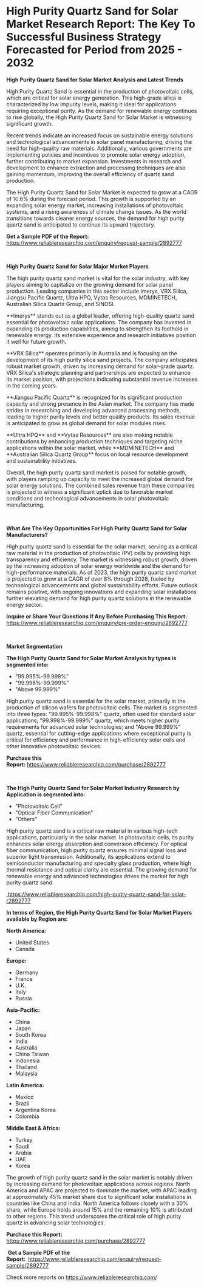 <p><h1>High Purity Quartz Sand for Solar Market Research Report: The Key To Successful Business Strategy Forecasted for Period from 2025 - 2032</h1></p><p><strong>High Purity Quartz Sand for Solar Market Analysis and Latest Trends</strong></p>
<p><p>High Purity Quartz Sand is essential in the production of photovoltaic cells, which are critical for solar energy generation. This high-grade silica is characterized by low impurity levels, making it ideal for applications requiring exceptional purity. As the demand for renewable energy continues to rise globally, the High Purity Quartz Sand for Solar Market is witnessing significant growth. </p><p>Recent trends indicate an increased focus on sustainable energy solutions and technological advancements in solar panel manufacturing, driving the need for high-quality raw materials. Additionally, various governments are implementing policies and incentives to promote solar energy adoption, further contributing to market expansion. Investments in research and development to enhance extraction and processing techniques are also gaining momentum, improving the overall efficiency of quartz sand production.</p><p>The High Purity Quartz Sand for Solar Market is expected to grow at a CAGR of 10.6% during the forecast period. This growth is supported by an expanding solar energy market, increasing installations of photovoltaic systems, and a rising awareness of climate change issues. As the world transitions towards cleaner energy sources, the demand for high purity quartz sand is anticipated to continue its upward trajectory.</p></p>
<p><strong>Get a Sample PDF of the Report:&nbsp;</strong> <a href="https://www.reliableresearchiq.com/enquiry/request-sample/2892777?utm_campaign=3513&utm_medium=2&utm_source=Github&utm_content=ia&utm_term=15032025&utm_id=high-purity-quartz-sand-for-solar">https://www.reliableresearchiq.com/enquiry/request-sample/2892777</a></p>
<p>&nbsp;</p>
<p><strong>High Purity Quartz Sand for Solar Major Market Players</strong></p>
<p><p>The high purity quartz sand market is vital for the solar industry, with key players aiming to capitalize on the growing demand for solar panel production. Leading companies in this sector include Imerys, VRX Silica, Jiangsu Pacific Quartz, Ultra HPQ, Vytas Resources, MDMINETECH, Australian Silica Quartz Group, and SINOSI.</p><p>**Imerys** stands out as a global leader, offering high-quality quartz sand essential for photovoltaic solar applications. The company has invested in expanding its production capabilities, aiming to strengthen its foothold in renewable energy. Its extensive experience and research initiatives position it well for future growth.</p><p>**VRX Silica** operates primarily in Australia and is focusing on the development of its high purity silica sand projects. The company anticipates robust market growth, driven by increasing demand for solar-grade quartz. VRX Silica's strategic planning and partnerships are expected to enhance its market position, with projections indicating substantial revenue increases in the coming years.</p><p>**Jiangsu Pacific Quartz** is recognized for its significant production capacity and strong presence in the Asian market. The company has made strides in researching and developing advanced processing methods, leading to higher purity levels and better quality products. Its sales revenue is anticipated to grow as global demand for solar modules rises.</p><p>**Ultra HPQ** and **Vytas Resources** are also making notable contributions by enhancing production techniques and targeting niche applications within the solar market, while **MDMINETECH** and **Australian Silica Quartz Group** focus on local resource development and sustainability initiatives.</p><p>Overall, the high purity quartz sand market is poised for notable growth, with players ramping up capacity to meet the increased global demand for solar energy solutions. The combined sales revenue from these companies is projected to witness a significant uptick due to favorable market conditions and technological advancements in solar photovoltaic manufacturing.</p></p>
<p>&nbsp;</p>
<p><strong>What Are The Key Opportunities For High Purity Quartz Sand for Solar Manufacturers?</strong></p>
<p><p>High purity quartz sand is essential for the solar market, serving as a critical raw material in the production of photovoltaic (PV) cells by providing high transparency and efficiency. The market is witnessing robust growth, driven by the increasing adoption of solar energy worldwide and the demand for high-performance materials. As of 2023, the high purity quartz sand market is projected to grow at a CAGR of over 8% through 2028, fueled by technological advancements and global sustainability efforts. Future outlook remains positive, with ongoing innovations and expanding solar installations further elevating demand for high purity quartz solutions in the renewable energy sector.</p></p>
<p><strong>Inquire or Share Your Questions If Any Before Purchasing This Report:</strong> <a href="https://www.reliableresearchiq.com/enquiry/pre-order-enquiry/2892777?utm_campaign=3513&utm_medium=2&utm_source=Github&utm_content=ia&utm_term=15032025&utm_id=high-purity-quartz-sand-for-solar">https://www.reliableresearchiq.com/enquiry/pre-order-enquiry/2892777</a></p>
<p>&nbsp;</p>
<p><strong>Market Segmentation</strong></p>
<p><strong>The High Purity Quartz Sand for Solar Market Analysis by types is segmented into:</strong></p>
<p><ul><li>"99.995%-99.998%"</li><li>"99.998%-99.999%"</li><li>"Above 99.999%"</li></ul></p>
<p><p>High purity quartz sand is essential for the solar market, primarily in the production of silicon wafers for photovoltaic cells. The market is segmented into three types: "99.995%-99.998%" quartz, often used for standard solar applications; "99.998%-99.999%" quartz, which meets higher purity requirements for advanced solar technologies; and "Above 99.999%" quartz, essential for cutting-edge applications where exceptional purity is critical for efficiency and performance in high-efficiency solar cells and other innovative photovoltaic devices.</p></p>
<p><strong>Purchase this Report:&nbsp;</strong><a href="https://www.reliableresearchiq.com/purchase/2892777?utm_campaign=3513&utm_medium=2&utm_source=Github&utm_content=ia&utm_term=15032025&utm_id=high-purity-quartz-sand-for-solar">https://www.reliableresearchiq.com/purchase/2892777</a></p>
<p>&nbsp;</p>
<p><strong>The High Purity Quartz Sand for Solar Market Industry Research by Application is segmented into:</strong></p>
<p><ul><li>"Photovoltaic Cell"</li><li>"Optical Fiber Communication"</li><li>"Others"</li></ul></p>
<p><p>High purity quartz sand is a critical raw material in various high-tech applications, particularly in the solar market. In photovoltaic cells, its purity enhances solar energy absorption and conversion efficiency. For optical fiber communication, high purity quartz ensures minimal signal loss and superior light transmission. Additionally, its applications extend to semiconductor manufacturing and specialty glass production, where high thermal resistance and optical clarity are essential. The growing demand for renewable energy and advanced technologies drives the market for high purity quartz sand.</p></p>
<p><a href="https://www.reliableresearchiq.com/high-purity-quartz-sand-for-solar-r2892777?utm_campaign=3513&utm_medium=2&utm_source=Github&utm_content=ia&utm_term=15032025&utm_id=high-purity-quartz-sand-for-solar">&nbsp;https://www.reliableresearchiq.com/high-purity-quartz-sand-for-solar-r2892777</a></p>
<p><strong>In terms of Region, the High Purity Quartz Sand for Solar Market Players available by Region are:</strong></p>
<p>
    <p> <strong> North America: </strong>
        <ul>
            <li>United States</li>
            <li>Canada</li>
        </ul>
        </p> 
    <p> <strong> Europe: </strong>
        <ul>
            <li>Germany</li>
            <li>France</li>
            <li>U.K.</li>
            <li>Italy</li>
            <li>Russia</li>
        </ul>
        </p> 
    <p> <strong> Asia-Pacific: </strong>
        <ul>
            <li>China</li>
            <li>Japan</li>
            <li>South Korea</li>
            <li>India</li>
            <li>Australia</li>
            <li>China Taiwan</li>
            <li>Indonesia</li>
            <li>Thailand</li>
            <li>Malaysia</li>
        </ul>
        </p> 
    <p> <strong> Latin America: </strong>
        <ul>
            <li>Mexico</li>
            <li>Brazil</li>
            <li>Argentina Korea</li>
            <li>Colombia</li>
        </ul>
        </p> 
    <p> <strong> Middle East & Africa: </strong>
        <ul>
            <li>Turkey</li>
            <li>Saudi</li>
            <li>Arabia</li>
            <li>UAE</li>
            <li>Korea</li>
        </ul>
    </p>
    </p>
<p><p>The growth of high purity quartz sand in the solar market is notably driven by increasing demand for photovoltaic applications across regions. North America and APAC are projected to dominate the market, with APAC leading at approximately 45% market share due to significant solar installations in countries like China and India. North America follows closely with a 30% share, while Europe holds around 15% and the remaining 10% is attributed to other regions. This trend underscores the critical role of high purity quartz in advancing solar technologies.</p></p>
<p><strong>Purchase this Report: </strong><a href="https://www.reliableresearchiq.com/purchase/2892777?utm_campaign=3513&utm_medium=2&utm_source=Github&utm_content=ia&utm_term=15032025&utm_id=high-purity-quartz-sand-for-solar">https://www.reliableresearchiq.com/purchase/2892777</a></p>
<p>&nbsp;<strong>Get a Sample PDF of the Report:&nbsp;&nbsp;</strong><a href="https://www.reliableresearchiq.com/enquiry/request-sample/2892777?utm_campaign=3513&utm_medium=2&utm_source=Github&utm_content=ia&utm_term=15032025&utm_id=high-purity-quartz-sand-for-solar">https://www.reliableresearchiq.com/enquiry/request-sample/2892777</a></p>
<p><strong></strong></p>
<p>Check more reports on <a href="https://www.reliableresearchiq.com/?utm_campaign=3513&utm_medium=2&utm_source=Github&utm_content=ia&utm_term=15032025&utm_id=high-purity-quartz-sand-for-solar">https://www.reliableresearchiq.com/</a></p>